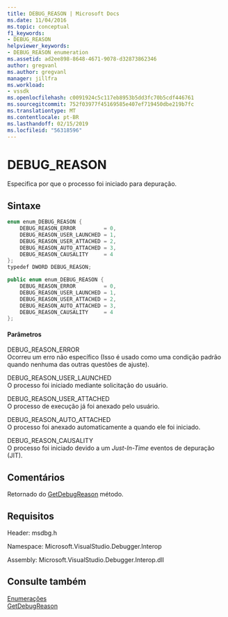 ```yaml
---
title: DEBUG_REASON | Microsoft Docs
ms.date: 11/04/2016
ms.topic: conceptual
f1_keywords:
- DEBUG_REASON
helpviewer_keywords:
- DEBUG_REASON enumeration
ms.assetid: ad2ee898-8648-4671-9078-d32873862346
author: gregvanl
ms.author: gregvanl
manager: jillfra
ms.workload:
- vssdk
ms.openlocfilehash: c0091924c5c117eb8953b5dd3fc70b5cdf446761
ms.sourcegitcommit: 752f03977f45169585e407ef719450dbe219b7fc
ms.translationtype: MT
ms.contentlocale: pt-BR
ms.lasthandoff: 02/15/2019
ms.locfileid: "56318596"
---
```

# <a name="debugreason"></a>DEBUG_REASON
Especifica por que o processo foi iniciado para depuração.

## <a name="syntax"></a>Sintaxe

```cpp
enum enum_DEBUG_REASON {
    DEBUG_REASON_ERROR         = 0,
    DEBUG_REASON_USER_LAUNCHED = 1,
    DEBUG_REASON_USER_ATTACHED = 2,
    DEBUG_REASON_AUTO_ATTACHED = 3,
    DEBUG_REASON_CAUSALITY     = 4
};
typedef DWORD DEBUG_REASON;
```

```csharp
public enum enum_DEBUG_REASON {
    DEBUG_REASON_ERROR         = 0,
    DEBUG_REASON_USER_LAUNCHED = 1,
    DEBUG_REASON_USER_ATTACHED = 2,
    DEBUG_REASON_AUTO_ATTACHED = 3,
    DEBUG_REASON_CAUSALITY     = 4
};
```

#### <a name="parameters"></a>Parâmetros
DEBUG_REASON_ERROR  
Ocorreu um erro não específico (Isso é usado como uma condição padrão quando nenhuma das outras questões de ajuste).

DEBUG_REASON_USER_LAUNCHED  
O processo foi iniciado mediante solicitação do usuário.

DEBUG_REASON_USER_ATTACHED  
O processo de execução já foi anexado pelo usuário.

DEBUG_REASON_AUTO_ATTACHED  
O processo foi anexado automaticamente a quando ele foi iniciado.

DEBUG_REASON_CAUSALITY  
O processo foi iniciado devido a um *Just-In-Time* eventos de depuração (JIT).

## <a name="remarks"></a>Comentários
Retornado do [GetDebugReason](../../../extensibility/debugger/reference/idebugprocess3-getdebugreason.md) método.

## <a name="requirements"></a>Requisitos
Header: msdbg.h

Namespace: Microsoft.VisualStudio.Debugger.Interop

Assembly: Microsoft.VisualStudio.Debugger.Interop.dll

## <a name="see-also"></a>Consulte também
[Enumerações](../../../extensibility/debugger/reference/enumerations-visual-studio-debugging.md)  
[GetDebugReason](../../../extensibility/debugger/reference/idebugprocess3-getdebugreason.md)
